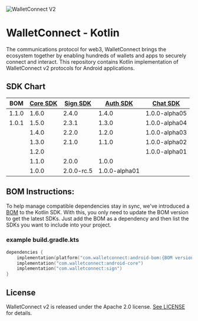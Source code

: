 ![WalletConnect V2](/docs/walletconnect-banner.svg)

# **WalletConnect - Kotlin**

The communications protocol for web3, WalletConnect brings the ecosystem together by enabling hundreds of wallets and apps to securely connect and interact. This repository contains Kotlin implementation of
WalletConnect v2 protocols for Android applications.

####
## SDK Chart

| BOM   | [Core SDK](androidCore) | [Sign SDK](sign) | [Auth SDK](auth) | [Chat SDK](chat) |
|-------|-------------------------|------------------|------------------|------------------|
| 1.1.0 | 1.6.0                   | 2.4.0            | 1.4.0            | 1.0.0-alpha05    |
| 1.0.1 | 1.5.0                   | 2.3.1            | 1.3.0            | 1.0.0-alpha04    |
|       | 1.4.0                   | 2.2.0            | 1.2.0            | 1.0.0-alpha03    |
|       | 1.3.0                   | 2.1.0            | 1.1.0            | 1.0.0-alpha02    |
|       | 1.2.0                   |                  |                  | 1.0.0-alpha01    |
|       | 1.1.0                   | 2.0.0            | 1.0.0            |                  |
|       | 1.0.0                   | 2.0.0-rc.5       | 1.0.0-alpha01    |                  |


## BOM Instructions:
To help manage compatible dependencies stay in sync, we've introduced a [BOM](https://docs.gradle.org/current/userguide/platforms.html#sub:bom_import) to the Kotlin SDK. With this, you only need to update the BOM version to get the latest SDKs. Just add the BOM as a dependency and then list the SDKs you want to include into your project.    

### example build.gradle.kts
```kotlin
dependencies {
    implementation(platform("com.walletconnect:android-bom:{BOM version}"))
    implementation("com.walletconnect:android-core")
    implementation("com.walletconnect:sign")
}
```

## License
WalletConnect v2 is released under the Apache 2.0 license. [See LICENSE](/LICENSE) for details.